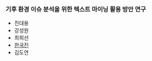 ### 기후 환경 이슈 분석을 위한 텍스트 마이닝 활용 방안 연구  
- 진대용
- 강성원
- 최희선
- [한국진](https://github.com/b3nn9/TM)
- 김도연
